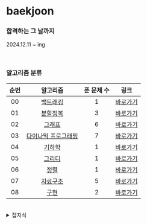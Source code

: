 # baekjoon

### 합격하는 그 날까지
2024.12.11 ~ ing

<br>

### 알고리즘 분류
|          순번          |        알고리즘         |         푼 문제 수          |        링크         |
| :-----: | :-----: | :-----: | :-----: |
| 00 | <a href="algorithm/src/backtracking" target="_blank">백트래킹</a> | 1 | <a href="algorithm/src/backtracking">바로가기</a> |
| 01 | <a href="algorithm/src/DivideAndConquer" target="_blank">분할정복</a> | 3 | <a href="algorithm/src/DivideAndConquer">바로가기</a> |
| 02 | <a href="algorithm/src/graph" target="_blank">그래프</a> | 6 | <a href="algorithm/src/graph">바로가기</a> |
| 03 | <a href="algorithm/src/DP" target="_blank">다이나믹 프로그래밍</a> | 7 | <a href="algorithm/src/DP">바로가기</a> |
| 04 | <a href="algorithm/src/geometry" target="_blank">기하학</a> | 1 | <a href="algorithm/src/geometry">바로가기</a> |
| 05 | <a href="algorithm/src/greedy" target="_blank">그리디</a> | 1 | <a href="algorithm/src/greedy">바로가기</a> |
| 06 | <a href="algorithm/src/sort" target="_blank">정렬</a> | 1 | <a href="algorithm/src/sort">바로가기</a> |
| 07 | <a href="algorithm/src/DataStructure" target="_blank">자료구조</a> | 5 | <a href="algorithm/src/DataStructure">바로가기</a> |
| 08 | <a href="algorithm/src/Implement" target="_blank">구현</a> | 2 | <a href="algorithm/src/Implement">바로가기</a> |

<br>

<details>
<summary>잡지식</summary>
<div markdown="1">
1. github 잔디 심어지려면 local의 이메일과 github의 이메일이 같아야 한다.

- git config --global --list
- git config --global user.email "github 이메일 주소"
    - ssafy 프로젝트 할 때는 또 바꿔야겠네..
</div>
</details>